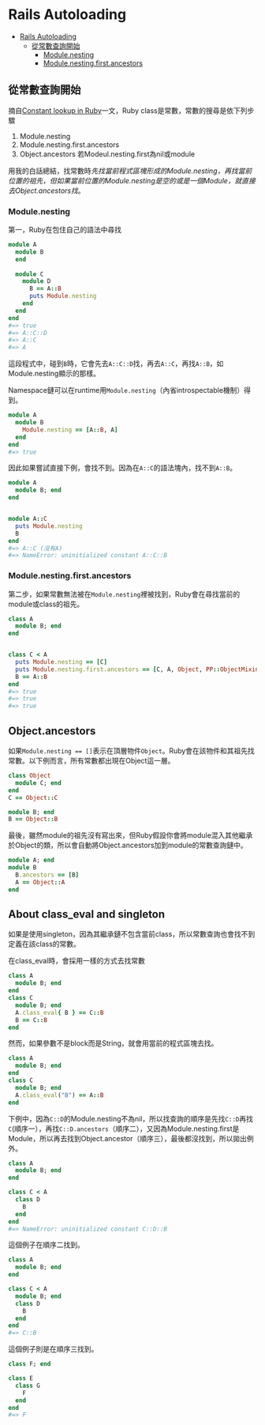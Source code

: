 # Rails Autoloading

- [Rails Autoloading](#rails-autoloading)
    - [從常數查詢開始](#從常數查詢開始)
        - [Module.nesting](#modulenesting)
        - [Module.nesting.first.ancestors](#modulenestingfirstancestors)

## 從常數查詢開始

摘自[Constant lookup in Ruby](http://cirw.in/blog/constant-lookup.html)一文，Ruby class是常數，常數的搜尋是依下列步驟

1. Module.nesting
2. Module.nesting.first.ancestors
3. Object.ancestors 若Modeul.nesting.first為nil或module

用我的白話總結，找常數時*先找當前程式區塊形成的Module.nesting，再找當前位置的祖先，但如果當前位置的Module.nesting是空的或是一個Module，就直接去Object.ancestors找*。

### Module.nesting

第一，Ruby在包住自己的語法中尋找

```ruby
module A
  module B
  end
  
  module C
    module D
      B == A::B
      puts Module.nesting
    end
  end
end
#=> true
#=> A::C::D
#=> A::C
#=> A
```
這段程式中，碰到`B`時，它會先去`A::C::D`找，再去`A::C`，再找`A::B`，如Module.nesting顯示的那樣。

Namespace鏈可以在runtime用`Module.nesting`（內省introspectable機制）得到。

```ruby
module A
  module B
    Module.nesting == [A::B, A]
  end
end
#=> true
```

因此如果嘗試直接下例，會找不到。因為在`A::C`的語法塊內，找不到`A::B`。

```ruby
module A
  module B; end
end


module A::C
  puts Module.nesting
  B
end
#=> A::C (沒有A)
#=> NameError: uninitialized constant A::C::B
```
### Module.nesting.first.ancestors

第二步，如果常數無法被在`Module.nesting`裡被找到，Ruby會在尋找當前的module或class的祖先。
```ruby
class A
  module B; end
end


class C < A
  puts Module.nesting == [C]
  puts Module.nesting.first.ancestors == [C, A, Object, PP::ObjectMixin, Kernel, BasicObject]
  B == A::B
end
#=> true
#=> true
#=> true
```

## Object.ancestors

如果`Module.nesting == []`表示在頂層物件`Object`。Ruby會在該物件和其祖先找常數。以下例而言，所有常數都出現在Object這一層。

```ruby
class Object
  module C; end
end
C == Object::C

module B; end
B == Object::B
```

最後，雖然module的祖先沒有寫出來，但Ruby假設你會將module混入其他繼承於Object的類，所以會自動將Object.ancestors加到module的常數查詢鏈中。

```ruby
module A; end
module B
  B.ancestors == [B]
  A == Object::A
end
```

## About class_eval and singleton

如果是使用singleton，因為其繼承鏈不包含當前class，所以常數查詢也會找不到定義在該class的常數。

在class_eval時，會採用一樣的方式去找常數

```ruby
class A
  module B; end
end
class C
  module B; end
  A.class_eval{ B } == C::B
  B == C::B
end
```

然而，如果參數不是block而是String，就會用當前的程式區塊去找。

```ruby
class A
  module B; end
end
class C
  module B; end
  A.class_eval("B") == A::B
end
```

下例中，因為`C::D`的Module.nesting不為nil，所以找查詢的順序是先找`C::D`再找`C`(順序一），再找`C::D.ancestors`（順序二），又因為Module.nesting.first是Module，所以再去找到Object.ancestor（順序三），最後都沒找到，所以拋出例外。

```ruby
class A
  module B; end
end

class C < A
  class D
    B
  end
end
#=> NameError: uninitialized constant C::D::B
```

這個例子在順序二找到。

```ruby
class A
  module B; end
end

class C < A
  module B; end
  class D
    B
  end
end
#=> C::B
```

這個例子則是在順序三找到。

```ruby
class F; end

class E
  class G
    F
  end
end
#=> F
```